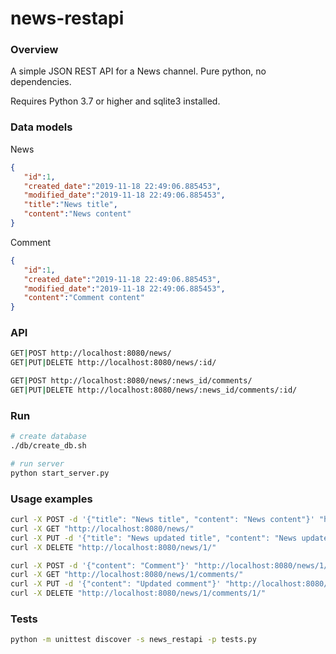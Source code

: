 # news-restapi
### Overview
A simple JSON REST API for a News channel. Pure python, no dependencies.

Requires Python 3.7 or higher and sqlite3 installed.

### Data models

News
```json
{
   "id":1,
   "created_date":"2019-11-18 22:49:06.885453",
   "modified_date":"2019-11-18 22:49:06.885453",
   "title":"News title",
   "content":"News content"   
}
```

Comment
```json
{
   "id":1,
   "created_date":"2019-11-18 22:49:06.885453",
   "modified_date":"2019-11-18 22:49:06.885453",   
   "content":"Comment content"
}
```

### API
```bash
GET|POST http://localhost:8080/news/
GET|PUT|DELETE http://localhost:8080/news/:id/

GET|POST http://localhost:8080/news/:news_id/comments/
GET|PUT|DELETE http://localhost:8080/news/:news_id/comments/:id/
```

### Run
```bash
# create database
./db/create_db.sh

# run server
python start_server.py
```

### Usage examples
```bash
curl -X POST -d '{"title": "News title", "content": "News content"}' "http://localhost:8080/news/"
curl -X GET "http://localhost:8080/news/"
curl -X PUT -d '{"title": "News updated title", "content": "News updated content"}' "http://localhost:8080/news/1/"
curl -X DELETE "http://localhost:8080/news/1/"

curl -X POST -d '{"content": "Comment"}' "http://localhost:8080/news/1/comments/"
curl -X GET "http://localhost:8080/news/1/comments/"
curl -X PUT -d '{"content": "Updated comment"}' "http://localhost:8080/news/1/comments/1/"
curl -X DELETE "http://localhost:8080/news/1/comments/1/"
```

### Tests
```bash
python -m unittest discover -s news_restapi -p tests.py
```